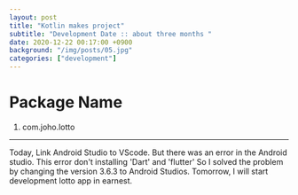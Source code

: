 ```yaml
---
layout: post
title: "Kotlin makes project"
subtitle: "Development Date :: about three months "
date: 2020-12-22 00:17:00 +0900
background: "/img/posts/05.jpg"
categories: ["development"]
---
```


# Package Name

1. com.joho.lotto

---

Today, Link Android Studio to VScode. But there was an error in the Android studio.
This error don't installing 'Dart' and 'flutter'
So I solved the problem by changing the version 3.6.3 to Android Studios.
Tomorrow, I will start development lotto app in earnest.
